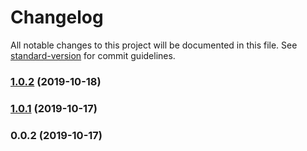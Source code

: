 # Changelog

All notable changes to this project will be documented in this file. See [standard-version](https://github.com/conventional-changelog/standard-version) for commit guidelines.

### [1.0.2](https://github.com/aaronhayes/qstring/compare/v1.0.1...v1.0.2) (2019-10-18)

### [1.0.1](https://github.com/aaronhayes/qstring/compare/v0.0.2...v1.0.1) (2019-10-17)

### 0.0.2 (2019-10-17)
